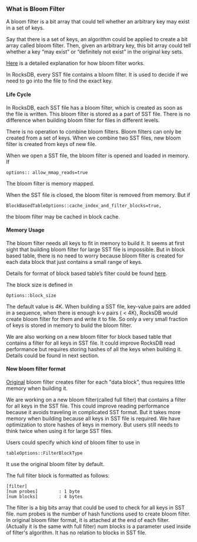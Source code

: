 ### What is Bloom Filter
A bloom filter is a bit array that could tell whether an arbitrary key may exist in a set of keys.

Say that there is a set of keys, an algorithm could be applied to create a bit array called bloom filter. Then, given an arbitrary key, this bit array could tell whether a key “may exist” or “definitely not exist” in the original key sets.

[Here](http://en.wikipedia.org/wiki/Bloom_filter) is a detailed explanation for how bloom filter works.

In RocksDB, every SST file contains a bloom filter. It is used to decide if we need to go into the file to find the exact key.

#### Life Cycle
In RocksDB, each SST file has a bloom filter, which is created as soon as the file is written. This bloom filter is stored as a part of SST file. There is no difference when building bloom filter for files in different levels.

There is no operation to combine bloom filters. Bloom filters can only be created from a set of keys. When we combine two SST files, new bloom filter is created from keys of new file.

When we open a SST file, the bloom filter is opened and loaded in memory. If 

    options:: allow_mmap_reads=true

The bloom filter is memory mapped.

When the SST file is closed, the bloom filter is removed from memory. But if

    BlockBasedTableOptions::cache_index_and_filter_blocks=true,  

the bloom filter may be cached in block cache.

#### Memory Usage
The bloom filter needs all keys to fit in memory to build it. It seems at first sight that building bloom filter for large SST file is impossible. But in block based table, there is no need to worry because bloom filter is created for each data block that just contains a small range of keys.
 
Details for format of block based table’s filter could be found [here](https://github.com/facebook/rocksdb/wiki/Rocksdb-BlockBasedTable-Format#filter-meta-block).

The block size is defined in 

    Options::block_size

The default value is 4K. When building a SST file, key-value pairs are added in a sequence, when there is enough k-v pairs ( < 4K), RocksDB would create bloom filter for them and write it to file. So only a very small fraction of keys is stored in memory to build the bloom filter.

We are also working on a new bloom filter for block based table that contains a filter for all keys in SST file. It could improve RocksDB read performance but requires storing hashes of all the keys when building it. Details could be found in next section.

#### New bloom filter format
[Original](https://github.com/facebook/rocksdb/wiki/Rocksdb-BlockBasedTable-Format#filter-meta-block) bloom filter creates filter for each "data block", thus requires little memory when building it. 

We are working on a new bloom filter(called full filter) that contains a filter for all keys in the SST file. This could improve reading performance because it avoids traveling in complicated SST format. But it takes more memory when building because all keys in SST file is required. We have optimization to store hashes of keys in memory. But users still needs to think twice when using it for large SST files.

Users could specify which kind of bloom filter to use in

    tableOptions::FilterBlockType

It use the original bloom filter by default.

The full filter block is formatted as follows:

    [filter]
    [num probes]        : 1 byte
    [num blocks]        : 4 bytes

The filter is a big bits array that could be used to check for all keys in SST file. 
num probes is the number of hash functions used to create bloom filter. In original bloom filter format, it is attached at the end of each filter. (Actually it is the same with full filter)
num blocks is a parameter used inside of filter's algorithm. It has no relation to blocks in SST file.




